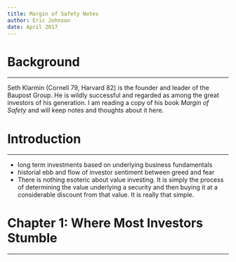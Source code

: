 ```yaml
---
title: Margin of Safety Notes
author: Eric Johnson
date: April 2017
---
```


# Background
***
Seth Klarmin (Cornell 79, Harvard 82) is the founder and leader of the Baupost Group. He is wildly successful and regarded as among the great investors of his generation. I am reading a copy of his book *Margin of Safety* and will keep notes and thoughts about it here.


# Introduction
***
- long term investments based on underlying business fundamentals
- historial ebb and flow of investor sentiment between greed and fear
- There is nothing esoteric about value investing. It is simply the process of determining the value underlying a security and then buying it at a considerable discount from that value. It is really that simple.

# Chapter 1: Where Most Investors Stumble
***




